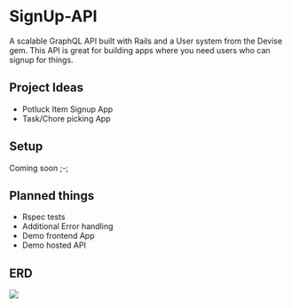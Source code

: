 <h1>SignUp-API</h1>
<p>A scalable GraphQL API built with Rails and a User system from the Devise gem. This API is great for building apps where you need users who can signup for things.</p>

<h2>Project Ideas</h2>
<ul>
<li>Potluck Item Signup App</li>
<li>Task/Chore picking App</li>
</ul>

<h2>Setup</h2>
Coming soon ;-;

<h2>Planned things</h2>
<ul>
<li>Rspec tests</li>
<li>Additional Error handling</li>
<li>Demo frontend App</li>
<li>Demo hosted API</li>
</ul>



<h2>ERD</h2>
<img src="https://i.imgur.com/HXKNtaD.png"></img>